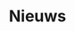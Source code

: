 ---
layout: news
title: Nieuws
description: Productie-, import- en exportbedrijf in Nederland, EU. Producent van Beckher apparaten. Distributeur van Miravento wijn. Exclusief distributeur van Sanosil ontsmettingsmiddelen in Griekenland en Cyprus.
lang: nl
ref: news
---